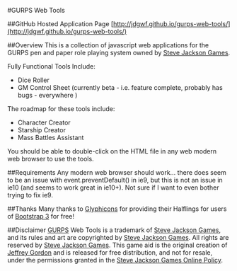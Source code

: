 #GURPS Web Tools

##GitHub Hosted Application Page
[http://jdgwf.github.io/gurps-web-tools/](http://jdgwf.github.io/gurps-web-tools/)

##Overview
This is a collection of javascript web applications for the GURPS pen and paper role playing system owned by [Steve Jackson Games](http://www.sjgames.com).

Fully Functional Tools Include:

* Dice Roller
* GM Control Sheet (currently beta - i.e. feature complete, probably has bugs - everywhere )

The roadmap for these tools include:

* Character Creator
* Starship Creator
* Mass Battles Assistant

You should be able to double-click on the HTML file in any web modern web browser to use the tools.

##Requirements
Any modern web browser should work... there does seem to be an issue with event.preventDefault() in ie9, but this is not an issue in ie10 (and seems to work great in ie10+). Not sure if I want to even bother trying to fix ie9.

##Thanks
Many thanks to [Glyphicons](http://glyphicons.com/) for providing their Halflings for users of [Bootstrap 3](http://getbootstrap.com/) for free!

##Disclaimer
[GURPS](http://sjgames.com/gurps) Web Tools is a trademark of [Steve Jackson Games](http://www.sjgames.com), and its rules and art are copyrighted by [Steve Jackson Games](http://www.sjgames.com). All rights are reserved by [Steve Jackson Games](http://www.sjgames.com). This game aid is the original creation of [Jeffrey Gordon](http://jdgwf.com) and is released for free distribution, and not for resale, under the permissions granted in the [Steve Jackson Games Online Policy](http://www.sjgames.com/general/online_policy.html).

